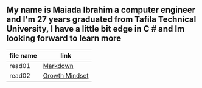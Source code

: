 
## My name is Maiada Ibrahim a computer engineer and I'm 27 years graduated from Tafila Technical University, I have a little bit edge in C # and Im looking forward to learn more

| file name   |   link    |        
-------       | --------
| read01      |[Markdown]()|
| read02      |[Growth Mindset]() |                      